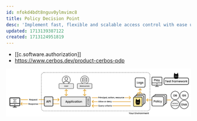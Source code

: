 ```yaml
---
id: nfokd4bdt8nguv0ylmvimc8
title: Policy Decision Point
desc: 'Implement fast, flexible and scalable access control with ease using ABAC and RBAC'
updated: 1713139387122
created: 1713124951819
---
```


- [[c.software.authorization]]
- https://www.cerbos.dev/product-cerbos-pdp

![](/assets/images/2024-04-14-16-50-12.png)